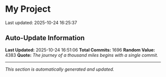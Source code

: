 # My Project


Last updated: 2025-10-24 16:25:37







































































































































































































































































































































































































































































































































































































































































































































































































































































































































































































































































































































































































































































































































































































































































































































































































































































































































































































































































































































































































































































































































































## Auto-Update Information

**Last Updated:** 2025-10-24 16:51:06
**Total Commits:** 1696
**Random Value:** 4383
**Quote:** _The journey of a thousand miles begins with a single commit._

---
_This section is automatically generated and updated._